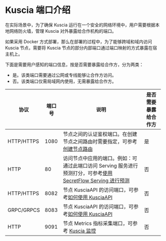 # Kuscia 端口介绍

在实际场景中，为了确保 Kuscia 运行在一个安全的网络环境中，用户需要根据本地网络防火墙，管理 Kuscia 对外暴露给合作机构的端口。

如果采用 Docker 方式部署，那么在部署的过程中，为了能够跨域和域内访问 Kuscia 节点，需要将 Kuscia 节点的部分内部端口通过端口映射的方式暴露在宿主机上。

下面是需要用户感知的端口信息，按是否需要暴露给合作方，分为两类：

* 是。该类端口需要通过公网或专线能够让合作方访问。
* 否。该类端口仅需局域网内使用，无需暴露给合作方。


| 协议       | 端口号 | 说明                                                                                                                                            | 是否需要暴露给合作方 |
| ------------ | -------- |-----------------------------------------------------------------------------------------------------------------------------------------------|------------|
| HTTP/HTTPS | 1080   | 节点之间的认证鉴权端口。在创建节点之间路由时需要指定，可参考[创建节点路由](../reference/apis/domainroute_cn.md#请求createdomainrouterequest)                                        | 是          |
| HTTP       | 80     | 访问节点中应用的端口。例如：可通过此端口访问 Serving 服务进行预测打分，可参考[使用 SecretFlow Serving 进行预测](../tutorial/run_sf_serving_with_api_cn.md#使用-secretflow-serving-进行预测) | 否          |
| HTTP/HTTPS | 8082   | 节点 KusciaAPI 的访问端口，可参考[如何使用 KusciaAPI](../reference/apis/summary_cn.md#如何使用-kuscia-api)                                                       | 否          |
| GRPC/GRPCS | 8083   | 节点 KusciaAPI 的访问端口，可参考[如何使用 KusciaAPI](../reference/apis/summary_cn.md#如何使用-kuscia-api)                                                       | 否          |
| HTTP       | 9091   | 节点 Metrics 指标采集端口，可参考 [Kuscia 监控](./kuscia_monitor)                                                                                           | 否          |
